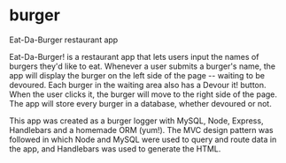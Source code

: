 # burger
Eat-Da-Burger restaurant app

Eat-Da-Burger! is a restaurant app that lets users input the names of burgers they'd like to eat.
Whenever a user submits a burger's name, the app will display the burger on the left side of the page -- waiting to be devoured.
Each burger in the waiting area also has a Devour it! button. When the user clicks it, the burger will move to the right side of the page.
The app will store every burger in a database, whether devoured or not.

This app was created as a burger logger with MySQL, Node, Express, Handlebars and a homemade ORM (yum!). The MVC design pattern was followed in which Node and MySQL were used to query and route data in the app, and Handlebars was used to generate the HTML.

